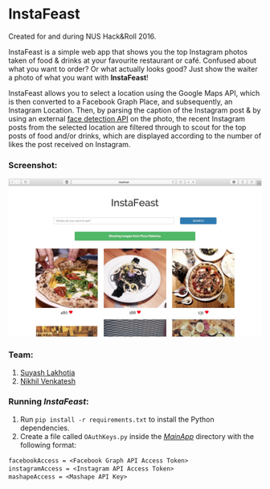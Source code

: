 # InstaFeast
Created for and during NUS Hack&amp;Roll 2016.

InstaFeast is a simple web app that shows you the top Instagram photos taken of food & drinks at your favourite restaurant or café. Confused about what you want to order? Or what actually looks good? Just show the waiter a photo of what you want with **InstaFeast**!

InstaFeast allows you to select a location using the Google Maps API, which is then converted to a Facebook Graph Place, and subsequently, an Instagram Location. Then, by parsing the caption of the Instagram post & by using an external [face detection API](https://market.mashape.com/apicloud/facerect#!documentation) on the photo, the recent Instagram posts from the selected location are filtered through to scout for the top posts of food and/or drinks, which are displayed according to the number of likes the post received on Instagram.

### Screenshot:
![Screenshot](/Screenshots/InstaFeast1.JPG)

### Team:
1. [Suyash Lakhotia](https://github.com/SuyashLakhotia)
2. [Nikhil Venkatesh](https://github.com/nikv96)

### Running *InstaFeast*:
1. Run `pip install -r requirements.txt` to install the Python dependencies.
2. Create a file called `OAuthKeys.py` inside the *[MainApp](/MainApp/)* directory with the following format:
```
facebookAccess = <Facebook Graph API Access Token>
instagramAccess = <Instagram API Access Token>
mashapeAccess = <Mashape API Key>
```
